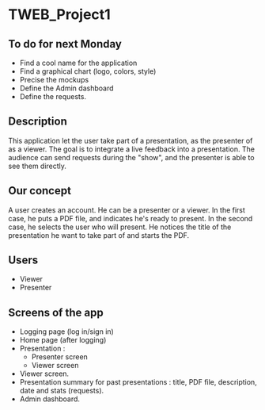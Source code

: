 TWEB_Project1
=============

## To do for next Monday
- Find a cool name for the application
- Find a graphical chart (logo, colors, style)
- Precise the mockups
- Define the Admin dashboard
- Define the requests.

## Description
This application let the user take part of a presentation, as the presenter of as a viewer.
The goal is to integrate a live feedback into a presentation. The audience can send requests during
the "show", and the presenter is able to see them directly.

## Our concept
A user creates an account. He can be a presenter or a viewer. 
In the first case, he puts a PDF file, and indicates he's ready to present.
In the second case, he selects the user who will present. He notices the title
of the presentation he want to take part of and starts the PDF.

## Users
- Viewer
- Presenter

## Screens of the app
- Logging page (log in/sign in)
- Home page (after logging)
- Presentation :
	- Presenter screen
	- Viewer screen
- Viewer screen.
- Presentation summary for past presentations : title, PDF file, description, date and stats (requests).
- Admin dashboard.


